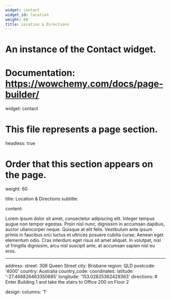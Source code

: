 ```yaml
---
widget: contact
widget_id: location
weight: 60
title: Location & Directions
---
```

# An instance of the Contact widget.
# Documentation: https://wowchemy.com/docs/page-builder/
widget: contact

# This file represents a page section.
headless: true

# Order that this section appears on the page.
weight: 60

title: Location & Directions
subtitle:

content:

Lorem ipsum dolor sit amet, consectetur adipiscing elit. Integer tempus augue non tempor egestas. Proin nisl nunc, dignissim in accumsan dapibus, auctor ullamcorper neque. Quisque at elit felis. Vestibulum ante ipsum primis in faucibus orci luctus et ultrices posuere cubilia curae; Aenean eget elementum odio. Cras interdum eget risus sit amet aliquet. In volutpat, nisl ut fringilla dignissim, arcu nisl suscipit ante, at accumsan sapien nisl eu eros.

---

  address:
    street: 308 Queen Street
    city: Brisbane
    region: QLD
    postcode: '4000'
    country: Australia
    country_code: 
  coordinates:
    latitude: '-27.466826463350685'
    longitude: '153.02825362429363'
  directions: # Enter Building 1 and take the stairs to Office 200 on Floor 2

design:
  columns: '1'
